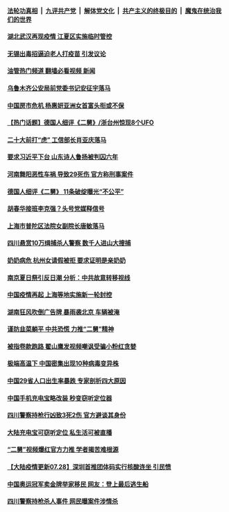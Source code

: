 ####  [法轮功真相](../../../../basic/blob/master/README.md?t=07282302) &nbsp;|&nbsp; [九评共产党](../../../../9ping.md/blob/master/README.md?t=07282302) &nbsp;|&nbsp; [解体党文化](../../../../jtdwh.md/blob/master/README.md?t=07282302)  &nbsp;|&nbsp; [共产主义的终极目的](../../../../gczydzjmd.md/blob/master/README.md?t=07282302) &nbsp;|&nbsp; [魔鬼在统治我们的世界](../../../../mgztzwmdsj.md/blob/master/README.md?t=07282302) 

#### [湖北武汉再现疫情 江夏区实施临时管控](../pages/prog204/a103489254.md?t=07282302) 

#### [无锡出毒招逼迫老人打疫苗 引发议论](../pages/prog204/a103489252.md?t=07282302) 

#### [油管热门频道 翻墙必看视频 新闻](http://45.76.130.85:81/youtube.html?07282302)

#### [乌鲁木齐公安局前党委书记安征宇落马](../pages/prog204/a103489244.md?t=07282302) 

#### [中国房市危机 杨惠妍亚洲女首富头衔或不保](../pages/prog204/a103489290.md?t=07282302) 

#### [【热门话题】德国人细评《二舅》/浙台州惊现8个UFO](../pages/prog204/a103489194.md?t=07282302) 

#### [二十大前打“虎” 工信部长肖亚庆落马](../pages/prog204/a103489271.md?t=07282302) 


#### [要求习近平下台 山东诗人鲁扬被判囚六年](../pages/prog204/a103489219.md?t=07282302) 

#### [河南舞阳恶性车祸 导致29死伤 官方称刑事案件](../pages/prog204/a103489139.md?t=07282302) 

#### [德国人细评《二舅》 11条破绽曝光“不公平”](../pages/prog204/a103489195.md?t=07282302) 

#### [胡春华接班李克强？头号党媒释信号](../pages/prog204/a103489155.md?t=07282302) 

#### [上海市普陀区法院女副院长唐敏落马](../pages/prog204/a103489089.md?t=07282302) 

#### [四川悬赏10万缉捕杀人警察 数千人进山大搜捕](../pages/prog204/a103489063.md?t=07282302) 

#### [奶奶病危 杭州女请假被拒 要求证明是亲奶奶](../pages/prog204/a103488969.md?t=07282302) 

#### [南京夏日祭引反日潮 分析：中共故意转移视线](../pages/prog204/a103488997.md?t=07282302) 

#### [中国疫情再起 上海等地实施新一轮封控](../pages/prog204/a103488995.md?t=07282302) 

#### [湖南狂风吹倒广告牌 暴雨袭北京 车辆被淹](../pages/prog204/a103488993.md?t=07282302) 

#### [谨防韭菜躺平 中共恐慌 力推“二舅”精神](../pages/prog204/a103489001.md?t=07282302) 

#### [被指卷款跑路 翟山鹰发视频嘲讽受骗小粉红贪婪](../pages/prog204/a103488632.md?t=07282302) 


#### [极端高温下 中国密集出现10种病毒变异株](../pages/prog204/a103488858.md?t=07282302) 

#### [中国29省人口出生率暴跌 专家剖析四大原因](../pages/prog204/a103488865.md?t=07282302) 

#### [中国手机充电宝略改装 秒变窃听定位器](../pages/prog204/a103488864.md?t=07282302) 

#### [四川警察持枪行凶致3死2伤 官方避谈其身份](../pages/prog204/a103488870.md?t=07282302) 

#### [大陆充电宝可窃听定位 私生活可被直播](../pages/prog204/a103488872.md?t=07282302) 

#### [“二舅”视频爆红官方力推 学者揭苦难根源](../pages/prog204/a103488876.md?t=07282302) 

#### [【大陆疫情更新07.28】深圳首推团体码实行核酸连坐 引民愤](../pages/prog204/a103480985.md?t=07282302) 

#### [中国奥运冠军卖金牌举家移民 网友：登上最后逃生船](../pages/prog204/a103488826.md?t=07282302) 

#### [四川警察持枪杀人事件 网民曝案件涉情杀](../pages/prog204/a103488811.md?t=07282302) 


<img src='http://gfw-breaker.win/goodnews/indexes/prog204.md' width='0px' height='0px'/>
